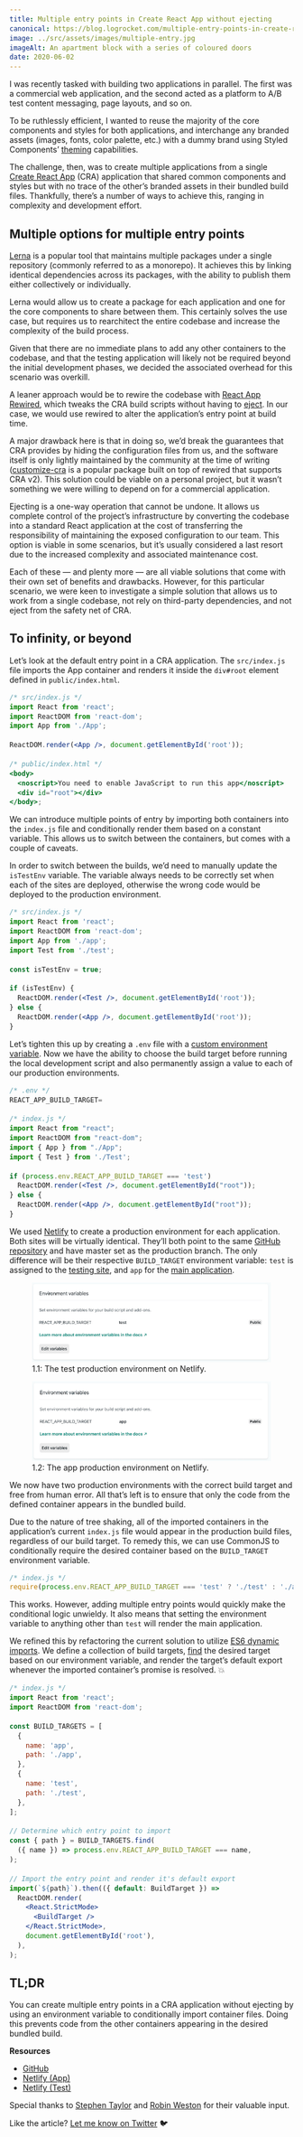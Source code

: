 ```yaml
---
title: Multiple entry points in Create React App without ejecting
canonical: https://blog.logrocket.com/multiple-entry-points-in-create-react-app-without-ejecting/
image: ../src/assets/images/multiple-entry.jpg
imageAlt: An apartment block with a series of coloured doors
date: 2020-06-02
---
```


I was recently tasked with building two applications in parallel. The first was a commercial web application, and the second acted as a platform to A/B test content messaging, page layouts, and so on.

To be ruthlessly efficient, I wanted to reuse the majority of the core components and styles for both applications, and interchange any branded assets (images, fonts, color palette, etc.) with a dummy brand using Styled Components’ [theming](https://styled-components.com/docs/advanced#theming) capabilities.

The challenge, then, was to create multiple applications from a single [Create React App](https://github.com/facebook/create-react-app) (CRA) application that shared common components and styles but with no trace of the other’s branded assets in their bundled build files. Thankfully, there’s a number of ways to achieve this, ranging in complexity and development effort.

## Multiple options for multiple entry points

[Lerna](https://github.com/lerna/lerna) is a popular tool that maintains multiple packages under a single repository (commonly referred to as a monorepo). It achieves this by linking identical dependencies across its packages, with the ability to publish them either collectively or individually.

Lerna would allow us to create a package for each application and one for the core components to share between them. This certainly solves the use case, but requires us to rearchitect the entire codebase and increase the complexity of the build process.

Given that there are no immediate plans to add any other containers to the codebase, and that the testing application will likely not be required beyond the initial development phases, we decided the associated overhead for this scenario was overkill.

A leaner approach would be to rewire the codebase with [React App Rewired](https://github.com/timarney/react-app-rewired), which tweaks the CRA build scripts without having to [eject](https://create-react-app.dev/docs/available-scripts/#npm-run-eject). In our case, we would use rewired to alter the application’s entry point at build time.

A major drawback here is that in doing so, we’d break the guarantees that CRA provides by hiding the configuration files from us, and the software itself is only lightly maintained by the community at the time of writing ([customize-cra](https://github.com/arackaf/customize-cra) is a popular package built on top of rewired that supports CRA v2). This solution could be viable on a personal project, but it wasn’t something we were willing to depend on for a commercial application.

Ejecting is a one-way operation that cannot be undone. It allows us complete control of the project’s infrastructure by converting the codebase into a standard React application at the cost of transferring the responsibility of maintaining the exposed configuration to our team. This option is viable in some scenarios, but it’s usually considered a last resort due to the increased complexity and associated maintenance cost.

Each of these — and plenty more — are all viable solutions that come with their own set of benefits and drawbacks. However, for this particular scenario, we were keen to investigate a simple solution that allows us to work from a single codebase, not rely on third-party dependencies, and not eject from the safety net of CRA.

## To infinity, or beyond

Let’s look at the default entry point in a CRA application. The `src/index.js` file imports the App container and renders it inside the `div#root` element defined in `public/index.html`.

```jsx
/* src/index.js */
import React from 'react';
import ReactDOM from 'react-dom';
import App from './App';

ReactDOM.render(<App />, document.getElementById('root'));

/* public/index.html */
<body>
  <noscript>You need to enable JavaScript to run this app</noscript>
  <div id="root"></div>
</body>;
```

We can introduce multiple points of entry by importing both containers into the `index.js` file and conditionally render them based on a constant variable. This allows us to switch between the containers, but comes with a couple of caveats.

In order to switch between the builds, we’d need to manually update the `isTestEnv` variable. The variable always needs to be correctly set when each of the sites are deployed, otherwise the wrong code would be deployed to the production environment.

```jsx
/* src/index.js */
import React from 'react';
import ReactDOM from 'react-dom';
import App from './app';
import Test from './test';

const isTestEnv = true;

if (isTestEnv) {
  ReactDOM.render(<Test />, document.getElementById('root'));
} else {
  ReactDOM.render(<App />, document.getElementById('root'));
}
```

Let’s tighten this up by creating a `.env` file with a [custom environment variable](https://create-react-app.dev/docs/adding-custom-environment-variables/). Now we have the ability to choose the build target before running the local development script and also permanently assign a value to each of our production environments.

```jsx
/* .env */
REACT_APP_BUILD_TARGET=

/* index.js */
import React from "react";
import ReactDOM from "react-dom";
import { App } from "./App";
import { Test } from './Test';

if (process.env.REACT_APP_BUILD_TARGET === 'test')
  ReactDOM.render(<Test />, document.getElementById("root"));
} else {
  ReactDOM.render(<App />, document.getElementById("root"));
}
```

We used [Netlify](https://www.netlify.com/) to create a production environment for each application. Both sites will be virtually identical. They’ll both point to the same [GitHub repository](https://github.com/phunkren/multiple-entry-points) and have master set as the production branch. The only difference will be their respective `BUILD_TARGET` environment variable: `test` is assigned to the [testing site](https://multiple-entry-points-test.netlify.app/), and `app` for the [main application](https://multiple-entry-points-app.netlify.app/).

<figure>
	<img src="../src/assets/images/entry-point-test.jpg" alt="The test production environment on Netlify."/>
  <figcaption>1.1: The test production environment on Netlify.</figcaption>
</figure>

<figure>
	<img src="../src/assets/images/entry-point-app.jpg" alt="The app production environment on Netlify"//>
  <figcaption>1.2: The app production environment on Netlify.</figcaption>
</figure>

We now have two production environments with the correct build target and free from human error. All that’s left is to ensure that only the code from the defined container appears in the bundled build.

Due to the nature of tree shaking, all of the imported containers in the application’s current `index.js` file would appear in the production build files, regardless of our build target. To remedy this, we can use CommonJS to conditionally require the desired container based on the `BUILD_TARGET` environment variable.

```jsx
/* index.js */
require(process.env.REACT_APP_BUILD_TARGET === 'test' ? './test' : './app');
```

This works. However, adding multiple entry points would quickly make the conditional logic unwieldy. It also means that setting the environment variable to anything other than `test` will render the main application.

We refined this by refactoring the current solution to utilize [ES6 dynamic imports](https://developer.mozilla.org/en-US/docs/Web/JavaScript/Reference/Statements/import#Dynamic_Imports). We define a collection of build targets, [find](https://developer.mozilla.org/en-US/docs/Web/JavaScript/Reference/Global_Objects/Array/find) the desired target based on our environment variable, and render the target’s default export whenever the imported container’s promise is resolved. 💥

```jsx
/* index.js */
import React from 'react';
import ReactDOM from 'react-dom';

const BUILD_TARGETS = [
  {
    name: 'app',
    path: './app',
  },
  {
    name: 'test',
    path: './test',
  },
];

// Determine which entry point to import
const { path } = BUILD_TARGETS.find(
  ({ name }) => process.env.REACT_APP_BUILD_TARGET === name,
);

// Import the entry point and render it's default export
import(`${path}`).then(({ default: BuildTarget }) =>
  ReactDOM.render(
    <React.StrictMode>
      <BuildTarget />
    </React.StrictMode>,
    document.getElementById('root'),
  ),
);
```

## TL;DR

You can create multiple entry points in a CRA application without ejecting by using an environment variable to conditionally import container files. Doing this prevents code from the other containers appearing in the desired bundled build.

**Resources**

- [GitHub](https://github.com/phunkren/multiple-entry-points)
- [Netlify (App)](https://multiple-entry-points-app.netlify.app)
- [Netlify (Test)](https://multiple-entry-points-test.netlify.app)

Special thanks to [Stephen Taylor](https://twitter.com/meandmycode) and [Robin Weston](https://twitter.com/robinweston) for their valuable input.

Like the article? [Let me know on Twitter](https://twitter.com/phunkren) 🐦
